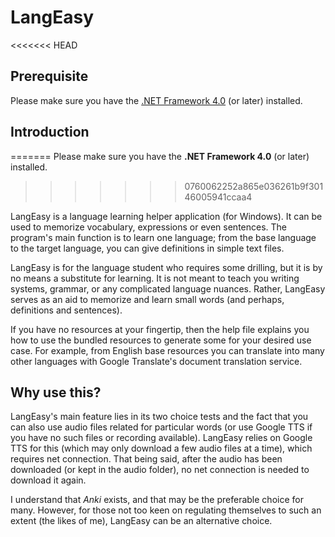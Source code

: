 # LangEasy

<<<<<<< HEAD
## Prerequisite

Please make sure you have the [.NET Framework 4.0](https://www.microsoft.com/en-US/download/details.aspx?id=17851) (or later) installed.

## Introduction
=======
Please make sure you have the **.NET Framework 4.0** (or later) installed.
>>>>>>> 0760062252a865e036261b9f30146005941ccaa4

LangEasy is a language learning helper application (for Windows). It can be used to memorize vocabulary, expressions or 
even sentences. The program's main function is to learn one language; from the base language to the target 
language, you can give definitions in simple text files.

LangEasy is for the language student who requires some drilling, but it is by no means a substitute for learning.
It is not meant to teach you writing systems, grammar, or any complicated language nuances.
Rather, LangEasy serves as an aid to memorize and learn small words (and perhaps, definitions and sentences).

If you have no resources at your fingertip, then the help file explains you how to use the bundled resources
to generate some for your desired use case. For example, from English base resources you can translate into many other languages with Google 
Translate's document translation service.

## Why use this?

LangEasy's main feature lies in its two choice tests and the fact that you can also use audio files related for particular words (or use Google TTS if you have no such files or recording available). LangEasy relies on Google TTS for this (which may only download a few audio files at a time), which requires net 
connection. That being said, after the audio has been downloaded (or kept in the audio folder), no net 
connection is needed to download it again.

I understand that *Anki* exists, and that may be the preferable choice for many. However, for those not too keen on regulating themselves to such an extent (the likes of me), LangEasy can be an alternative choice.
